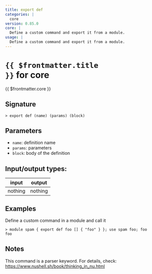```yaml
---
title: export def
categories: |
  core
version: 0.85.0
core: |
  Define a custom command and export it from a module.
usage: |
  Define a custom command and export it from a module.
---
```

<!-- This file is automatically generated. Please edit the command in https://github.com/nushell/nushell instead. -->

# <code>{{ $frontmatter.title }}</code> for core

<div class='command-title'>{{ $frontmatter.core }}</div>

## Signature

```> export def (name) (params) (block)```

## Parameters

 -  `name`: definition name
 -  `params`: parameters
 -  `block`: body of the definition


## Input/output types:

| input   | output  |
| ------- | ------- |
| nothing | nothing |

## Examples

Define a custom command in a module and call it
```shell
> module spam { export def foo [] { "foo" } }; use spam foo; foo
foo
```

## Notes
This command is a parser keyword. For details, check:
  https://www.nushell.sh/book/thinking_in_nu.html
